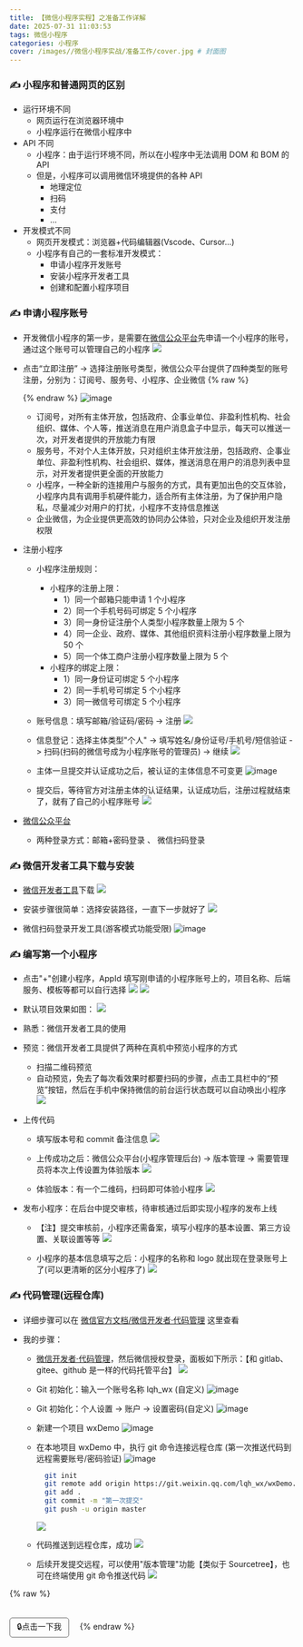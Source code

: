 ```yaml
---
title: 【微信小程序实程】之准备工作详解
date: 2025-07-31 11:03:53
tags: 微信小程序
categories: 小程序
cover: /images//微信小程序实战/准备工作/cover.jpg # 封面图
---
```


### ✍️ 小程序和普通网页的区别

- 运行环境不同
  - 网页运行在浏览器环境中
  - 小程序运行在微信小程序中
- API 不同
  - 小程序：由于运行环境不同，所以在小程序中无法调用 DOM 和 BOM 的 API
  - 但是，小程序可以调用微信环境提供的各种 API
    - 地理定位
    - 扫码
    - 支付
    - ...
- 开发模式不同
  - 网页开发模式：浏览器+代码编辑器(Vscode、Cursor...)
  - 小程序有自己的一套标准开发模式：
    - 申请小程序开发账号
    - 安装小程序开发者工具
    - 创建和配置小程序项目

### ✍️ 申请小程序账号

- 开发微信小程序的第一步，是需要在[微信公众平台](https://mp.weixin.qq.com/)先申请一个小程序的账号，通过这个账号可以管理自己的小程序
  ![](/images/微信小程序实战/准备工作/wxgzpt.png)

- 点击“立即注册” -> 选择注册账号类型，微信公众平台提供了四种类型的账号注册，分别为：订阅号、服务号、小程序、企业微信
  {% raw %}
  <!-- ![](/images/微信小程序实战/准备工作/wxtype4.png) -->
  {% endraw %}
  <img src="/images/微信小程序实战/准备工作/wxtype4.png" alt="image" class="max600"/>

  - 订阅号，对所有主体开放，包括政府、企事业单位、非盈利性机构、社会组织、媒体、个人等，推送消息在用户消息盒子中显示，每天可以推送一次，对开发者提供的开放能力有限
  - 服务号，不对个人主体开放，只对组织主体开放注册，包括政府、企事业单位、非盈利性机构、社会组织、媒体，推送消息在用户的消息列表中显示，对开发者提供更全面的开放能力
  - 小程序，一种全新的连接用户与服务的方式，具有更加出色的交互体验，小程序内具有调用手机硬件能力，适合所有主体注册，为了保护用户隐私，尽量减少对用户的打扰，小程序不支持信息推送
  - 企业微信，为企业提供更高效的协同办公体验，只对企业及组织开发注册权限

- 注册小程序

  - 小程序注册规则：

    - 小程序的注册上限：
      - 1）同一个邮箱只能申请 1 个小程序
      - 2）同一个手机号码可绑定 5 个小程序
      - 3）同一身份证注册个人类型小程序数量上限为 5 个
      - 4）同一企业、政府、媒体、其他组织资料注册小程序数量上限为 50 个
      - 5）同一个体工商户注册小程序数量上限为 5 个
    - 小程序的绑定上限：
      - 1）同一身份证可绑定 5 个小程序
      - 2）同一手机号可绑定 5 个小程序
      - 3）同一微信号可绑定 5 个小程序

  - 账号信息：填写邮箱/验证码/密码 -> 注册
    ![](/images/微信小程序实战/准备工作/registerAccount.png)

  - 信息登记：选择主体类型"个人" -> 填写姓名/身份证号/手机号/短信验证 -> 扫码(扫码的微信号成为小程序账号的管理员) -> 继续
    ![](/images/微信小程序实战/准备工作/infoRecord.png)

  - 主体一旦提交并认证成功之后，被认证的主体信息不可变更
    <img src="/images/微信小程序实战/准备工作/confirmInfo.png" alt="image" class="max450"/>

  - 提交后，等待官方对注册主体的认证结果，认证成功后，注册过程就结束了，就有了自己的小程序账号
    ![](/images/微信小程序实战/准备工作/accountManage.png)

- [微信公众平台](https://mp.weixin.qq.com/)
  - 两种登录方式：邮箱+密码登录 、 微信扫码登录

### ✍️ 微信开发者工具下载与安装

- [微信开发者工具](https://developers.weixin.qq.com/miniprogram/dev/devtools/download.html)下载
  ![](/images/微信小程序实战/准备工作/wxtooldowload.png)

- 安装步骤很简单：选择安装路径，一直下一步就好了
  ![](/images/微信小程序实战/准备工作/wxtoolexe.png)

- 微信扫码登录开发工具(游客模式功能受限)
  <img src="/images/微信小程序实战/准备工作/wxtool.png" alt="image" class="max600"/>

### ✍️ 编写第一个小程序

- 点击"+"创建小程序，AppId 填写刚申请的小程序账号上的，项目名称、后端服务、模板等都可以自行选择
  ![](/images/微信小程序实战/准备工作/createProject1.png)
  ![](/images/微信小程序实战/准备工作/createProject0.png)

- 默认项目效果如图：
  ![](/images/微信小程序实战/准备工作/createProject2.png)

- 熟悉：微信开发者工具的使用

- 预览：微信开发者工具提供了两种在真机中预览小程序的方式

  - 扫描二维码预览
  - 自动预览，免去了每次看效果时都要扫码的步骤，点击工具栏中的“预览”按钮，然后在手机中保持微信的前台运行状态既可以自动唤出小程序
    ![](/images/微信小程序实战/准备工作/preview.png)

- 上传代码

  - 填写版本号和 commit 备注信息
    ![](/images/微信小程序实战/准备工作/uploadcode.png)

  - 上传成功之后：微信公众平台(小程序管理后台) -> 版本管理 -> 需要管理员将本次上传设置为体验版本
    ![](/images/微信小程序实战/准备工作/updateVersion.png)

  - 体验版本：有一个二维码，扫码即可体验小程序
    ![](/images/微信小程序实战/准备工作/updateVersion2.png)

- 发布小程序：在后台中提交审核，待审核通过后即实现小程序的发布上线
  - 【注】提交审核前，小程序还需备案，填写小程序的基本设置、第三方设置、关联设置等等
    ![](/images/微信小程序实战/准备工作/release.png)

  - 小程序的基本信息填写之后：小程序的名称和 logo 就出现在登录账号上了(可以更清晰的区分小程序了)
    ![](/images/微信小程序实战/准备工作/release1.png)

### ✍️ 代码管理(远程仓库)

- 详细步骤可以在 [微信官方文档/微信开发者·代码管理](https://developers.weixin.qq.com/miniprogram/dev/devtools/wechatvcs.html) 这里查看

- 我的步骤：

  - [微信开发者·代码管理](https://git.weixin.qq.com/)，然后微信授权登录，面板如下所示：【和 gitlab、gitee、github 是一样的代码托管平台】
    ![](/images/微信小程序实战/准备工作/wx_git_magage.png)

  - Git 初始化：输入一个账号名称 lqh_wx (自定义)
    <img src="/images/微信小程序实战/准备工作/wx_git_account.png" alt="image" class="max500"/>

  - Git 初始化：个人设置 -> 账户 -> 设置密码(自定义)
    <img src="/images/微信小程序实战/准备工作/wx_git_password.png" alt="image" class="max500"/>

  - 新建一个项目 wxDemo
    <img src="/images/微信小程序实战/准备工作/wx_git_newproject.png" alt="image" class="max600"/>

  - 在本地项目 wxDemo 中，执行 git 命令连接远程仓库 (第一次推送代码到远程需要账号/密码验证)
    <img src="/images/微信小程序实战/准备工作/wx_git_link_origin.png" alt="image" class="max500"/>

    ```bash
      git init
      git remote add origin https://git.weixin.qq.com/lqh_wx/wxDemo.git
      git add .
      git commit -m "第一次提交"
      git push -u origin master
    ```

    ![](/images/微信小程序实战/准备工作/wx_git_push_origin.png)

  - 代码推送到远程仓库，成功
    ![](/images/微信小程序实战/准备工作/wx_git_push_origin2.png)

  - 后续开发提交远程，可以使用"版本管理"功能【类似于 Sourcetree】，也可在终端使用 git 命令推送代码
    ![](/images/微信小程序实战/准备工作/wx_git_version.png)

{% raw %}
<!-- 防止 Hexo 标签冲突：Hexo 使用 {% %} 作为标签语法 -->
<div id="box">🔒点击一下我</div><span id="tips"></span>
<script>
  document.getElementById('box').onclick = function(event) {
    var tips = document.getElementById('tips')
    if(!tips.innerText) {
      tips.innerText = '🔑看到这里，你真是太棒了👍┗(•̀ᴗ•́)┛👍'
    }
    else {
      tips.innerText = ''
    }
  }
</script>
<style>
  #box {
    display: inline-block;
    border: 1px solid #666;
    border-radius: 5px;
    padding: 4px 12px;
    margin-top: 20px;
    cursor: pointer;
  }
  #tips {
    margin: 0 0 0 15px;
  }
</style>
{% endraw %}
